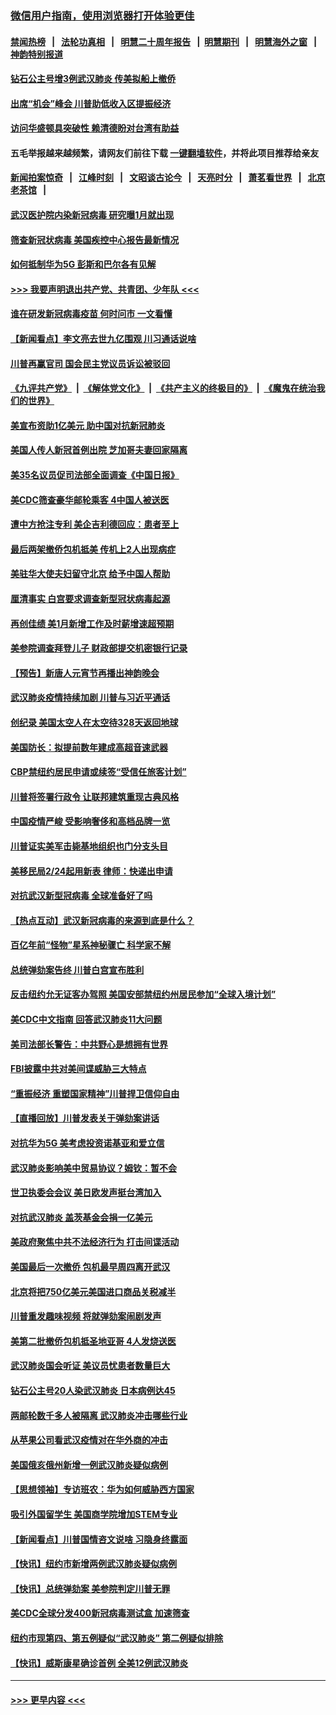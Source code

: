 ### [微信用户指南，使用浏览器打开体验更佳](https://github.com/gfw-breaker/banned-news1/blob/master/indexes/wechat-guide.md?t=0)
#### [禁闻热榜](热点新闻.md?t=0)  &nbsp;&nbsp;|&nbsp;&nbsp; [法轮功真相](https://github.com/gfw-breaker/truth/blob/master/README.md?t=0) &nbsp;&nbsp;|&nbsp;&nbsp; [明慧二十周年报告](https://github.com/gfw-breaker/mh-reports/blob/master/README.md?t=0) &nbsp;&nbsp;|&nbsp;&nbsp;[明慧期刊](https://github.com/gfw-breaker/mh-qikan) &nbsp;&nbsp;|&nbsp;&nbsp; [明慧海外之窗](https://github.com/gfw-breaker/mh-news/blob/master/README.md?t=0) &nbsp;&nbsp;|&nbsp;&nbsp; [神韵特别报道](https://github.com/gfw-breaker/mh-news/blob/master/shenyun.md?t=0)
#### [钻石公主号增3例武汉肺炎 传美拟船上撤侨](../pages/nsc412/n11853240.md?t=02081322) 
#### [出席“机会”峰会 川普助低收入区提振经济](../pages/nsc412/n11853232.md?t=02081322) 
#### [访问华盛顿具突破性 赖清德盼对台湾有助益](../pages/nsc412/n11853129.md?t=02081322) 
#### 五毛举报越来越频繁，请网友们前往下载 [一键翻墙软件](https://github.com/gfw-breaker/ssr-accounts)，并将此项目推荐给亲友
#### [新闻拍案惊奇](https://github.com/gfw-breaker/banned-news1/blob/master/pages/link4.md) &nbsp;&nbsp;|&nbsp;&nbsp; [江峰时刻](https://github.com/gfw-breaker/banned-news1/blob/master/pages/link4.md) &nbsp;&nbsp;|&nbsp;&nbsp; [文昭谈古论今](https://github.com/gfw-breaker/banned-news1/blob/master/pages/link4.md) &nbsp;&nbsp;|&nbsp;&nbsp; [天亮时分](https://github.com/gfw-breaker/banned-news1/blob/master/pages/link4.md) &nbsp;&nbsp;|&nbsp;&nbsp; [萧茗看世界](https://github.com/gfw-breaker/banned-news1/blob/master/pages/link4.md) &nbsp;&nbsp;|&nbsp;&nbsp; [北京老茶馆](https://github.com/gfw-breaker/banned-news1/blob/master/pages/link4.md) &nbsp;&nbsp;|&nbsp;&nbsp; 
#### [武汉医护院内染新冠病毒 研究曝1月就出现](../pages/nsc412/n11852928.md?t=02081322) 
#### [筛查新冠状病毒 美国疾控中心报告最新情况](../pages/nsc412/n11853070.md?t=02081322) 
#### [如何抵制华为5G 彭斯和巴尔各有见解](../pages/nsc412/n11852535.md?t=02081322) 
#### [>>> 我要声明退出共产党、共青团、少年队 <<<](https://github.com/begood0513/goodnews/blob/master/quit/letter.md) 
#### [谁在研发新冠病毒疫苗 何时问市 一文看懂](../pages/nsc412/n11852840.md?t=02081322) 
#### [【新闻看点】李文亮去世九亿围观 川习通话说啥](../pages/nsc412/n11852360.md?t=02081322) 
#### [川普再赢官司 国会民主党议员诉讼被驳回](../pages/nsc412/n11852287.md?t=02081322) 
#### [《九评共产党》](https://github.com/begood0513/9ping.md/blob/master/README.md) &nbsp;|&nbsp; [《解体党文化》](../../../../jtdwh.md/blob/master/README.md)  &nbsp;|&nbsp; [《共产主义的终极目的》](../../../../gczydzjmd.md/blob/master/README.md) &nbsp;|&nbsp; [《魔鬼在统治我们的世界》](../../../../mgztzwmdsj.md/blob/master/README.md) 
#### [美宣布资助1亿美元 助中国对抗新冠肺炎](../pages/nsc412/n11852531.md?t=02081322) 
#### [美国人传人新冠首例出院 芝加哥夫妻回家隔离](../pages/nsc412/n11852452.md?t=02081322) 
#### [美35名议员促司法部全面调查《中国日报》](../pages/nsc412/n11852435.md?t=02081322) 
#### [美CDC筛查豪华邮轮乘客 4中国人被送医](../pages/nsc412/n11852085.md?t=02081322) 
#### [遭中方抢注专利 美企吉利德回应：患者至上](../pages/nsc412/n11852037.md?t=02081322) 
#### [最后两架撤侨包机抵美 传机上2人出现病症](../pages/nsc412/n11852173.md?t=02081322) 
#### [美驻华大使夫妇留守北京 给予中国人帮助](../pages/nsc412/n11852165.md?t=02081322) 
#### [厘清事实 白宫要求调查新型冠状病毒起源](../pages/nsc412/n11852106.md?t=02081322) 
#### [再创佳绩 美1月新增工作及时薪增速超预期](../pages/nsc412/n11852174.md?t=02081322) 
#### [美参院调查拜登儿子 财政部提交机密银行记录](../pages/nsc412/n11851808.md?t=02081322) 
#### [【预告】新唐人元宵节再播出神韵晚会](../pages/nsc412/n11843192.md?t=02081322) 
#### [武汉肺炎疫情持续加剧 川普与习近平通话](../pages/nsc412/n11851613.md?t=02081322) 
#### [创纪录 美国太空人在太空待328天返回地球](../pages/nsc412/n11851266.md?t=02081322) 
#### [美国防长：拟提前数年建成高超音速武器](../pages/nsc412/n11850959.md?t=02081322) 
#### [CBP禁纽约居民申请或续签“受信任旅客计划”](../pages/nsc412/n11850857.md?t=02081322) 
#### [川普将签署行政令 让联邦建筑重现古典风格](../pages/nsc412/n11850654.md?t=02081322) 
#### [中国疫情严峻 受影响奢侈和高档品牌一览](../pages/nsc412/n11850319.md?t=02081322) 
#### [川普证实美军击毙基地组织也门分支头目](../pages/nsc412/n11850383.md?t=02081322) 
#### [美移民局2/24起用新表 律师：快递出申请](../pages/nsc412/n11848220.md?t=02081322) 
#### [对抗武汉新型冠病毒 全球准备好了吗](../pages/nsc412/n11850142.md?t=02081322) 
#### [【热点互动】武汉新冠病毒的来源到底是什么？](../pages/nsc412/n11849749.md?t=02081322) 
#### [百亿年前“怪物”星系神秘骤亡 科学家不解](../pages/nsc412/n11849863.md?t=02081322) 
#### [总统弹劾案告终 川普白宫宣布胜利](../pages/nsc412/n11849985.md?t=02081322) 
#### [反击纽约允无证客办驾照  美国安部禁纽约州居民参加“全球入境计划”](../pages/nsc412/n11849828.md?t=02081322) 
#### [美CDC中文指南 回答武汉肺炎11大问题](../pages/nsc412/n11849703.md?t=02081322) 
#### [美司法部长警告：中共野心是想拥有世界](../pages/nsc412/n11849769.md?t=02081322) 
#### [FBI披露中共对美间谍威胁三大特点](../pages/nsc412/n11849700.md?t=02081322) 
#### [“重振经济 重塑国家精神”川普捍卫信仰自由](../pages/nsc412/n11849641.md?t=02081322) 
#### [【直播回放】川普发表关于弹劾案讲话](../pages/nsc412/n11849472.md?t=02081322) 
#### [对抗华为5G 美考虑投资诺基亚和爱立信](../pages/nsc412/n11849510.md?t=02081322) 
#### [武汉肺炎影响美中贸易协议？姆钦：暂不会](../pages/nsc412/n11849497.md?t=02081322) 
#### [世卫执委会会议 美日欧发声挺台湾加入](../pages/nsc412/n11849433.md?t=02081322) 
#### [对抗武汉肺炎 盖茨基金会捐一亿美元](../pages/nsc412/n11848953.md?t=02081322) 
#### [美政府聚焦中共不法经济行为 打击间谍活动](../pages/nsc412/n11849322.md?t=02081322) 
#### [美国最后一次撤侨 包机最早周四离开武汉](../pages/nsc412/n11849395.md?t=02081322) 
#### [北京将把750亿美元美国进口商品关税减半](../pages/nsc412/n11848896.md?t=02081322) 
#### [川普重发趣味视频 将就弹劾案闹剧发声](../pages/nsc412/n11848715.md?t=02081322) 
#### [美第二批撤侨包机抵圣地亚哥 4人发烧送医](../pages/nsc412/n11847923.md?t=02081322) 
#### [武汉肺炎国会听证 美议员忧患者数量巨大](../pages/nsc412/n11844851.md?t=02081322) 
#### [钻石公主号20人染武汉肺炎 日本病例达45](../pages/nsc412/n11847823.md?t=02081322) 
#### [两邮轮数千多人被隔离 武汉肺炎冲击哪些行业](../pages/nsc412/n11847456.md?t=02081322) 
#### [从苹果公司看武汉疫情对在华外商的冲击](../pages/nsc412/n11847586.md?t=02081322) 
#### [美国俄亥俄州新增一例武汉肺炎疑似病例](../pages/nsc412/n11847714.md?t=02081322) 
#### [【思想领袖】专访班农：华为如何威胁西方国家](../pages/nsc412/n11847306.md?t=02081322) 
#### [吸引外国留学生 美国商学院增加STEM专业](../pages/nsc412/n11847417.md?t=02081322) 
#### [【新闻看点】川普国情咨文说啥 习隐身终露面](../pages/nsc412/n11847016.md?t=02081322) 
#### [【快讯】纽约市新增两例武汉肺炎疑似病例](../pages/nsc412/n11847250.md?t=02081322) 
#### [【快讯】总统弹劾案 美参院判定川普无罪](../pages/nsc412/n11847316.md?t=02081322) 
#### [美CDC全球分发400新冠病毒测试盒 加速筛查](../pages/nsc412/n11847260.md?t=02081322) 
#### [纽约市现第四、第五例疑似“武汉肺炎”   第二例疑似排除](../pages/nsc412/n11847332.md?t=02081322) 
#### [【快讯】威斯康星确诊首例 全美12例武汉肺炎](../pages/nsc412/n11847162.md?t=02081322) 

----
#### [ >>> 更早内容 <<< ](../indexes/nsc412-earlier.md)
